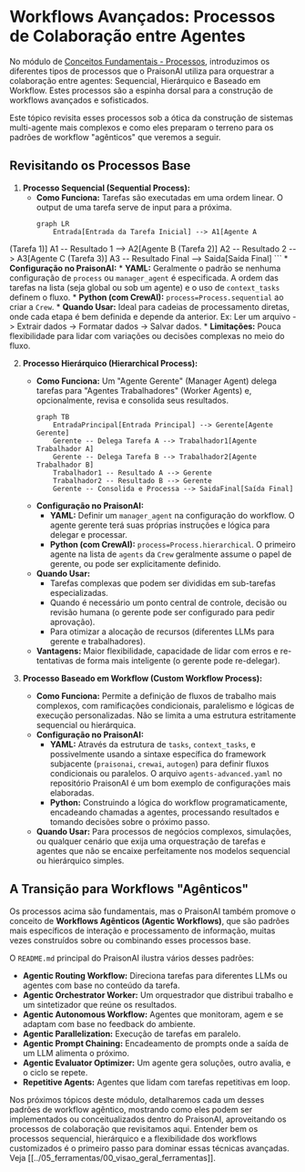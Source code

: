 # Workflows Avançados: Processos de Colaboração entre Agentes

No módulo de [Conceitos Fundamentais - Processos](./../02_conceitos_fundamentais/03_processos.md), introduzimos os diferentes tipos de processos que o PraisonAI utiliza para orquestrar a colaboração entre agentes: Sequencial, Hierárquico e Baseado em Workflow. Estes processos são a espinha dorsal para a construção de workflows avançados e sofisticados.

Este tópico revisita esses processos sob a ótica da construção de sistemas multi-agente mais complexos e como eles preparam o terreno para os padrões de workflow "agênticos" que veremos a seguir.

## Revisitando os Processos Base

1.  **Processo Sequencial (Sequential Process):**
    *   **Como Funciona:** Tarefas são executadas em uma ordem linear. O output de uma tarefa serve de input para a próxima.
        ```mermaid
        graph LR
            Entrada[Entrada da Tarefa Inicial] --> A1[Agente A
(Tarefa 1)]
            A1 -- Resultado 1 --> A2[Agente B
(Tarefa 2)]
            A2 -- Resultado 2 --> A3[Agente C
(Tarefa 3)]
            A3 -- Resultado Final --> Saida[Saída Final]
        ```
    *   **Configuração no PraisonAI:**
        *   **YAML:** Geralmente o padrão se nenhuma configuração de `process` ou `manager_agent` é especificada. A ordem das tarefas na lista (seja global ou sob um agente) e o uso de `context_tasks` definem o fluxo.
        *   **Python (com CrewAI):** `process=Process.sequential` ao criar a `Crew`.
    *   **Quando Usar:** Ideal para cadeias de processamento diretas, onde cada etapa é bem definida e depende da anterior. Ex: Ler um arquivo -> Extrair dados -> Formatar dados -> Salvar dados.
    *   **Limitações:** Pouca flexibilidade para lidar com variações ou decisões complexas no meio do fluxo.

2.  **Processo Hierárquico (Hierarchical Process):**
    *   **Como Funciona:** Um "Agente Gerente" (Manager Agent) delega tarefas para "Agentes Trabalhadores" (Worker Agents) e, opcionalmente, revisa e consolida seus resultados.
        ```mermaid
        graph TB
            EntradaPrincipal[Entrada Principal] --> Gerente[Agente Gerente]
            Gerente -- Delega Tarefa A --> Trabalhador1[Agente Trabalhador A]
            Gerente -- Delega Tarefa B --> Trabalhador2[Agente Trabalhador B]
            Trabalhador1 -- Resultado A --> Gerente
            Trabalhador2 -- Resultado B --> Gerente
            Gerente -- Consolida e Processa --> SaidaFinal[Saída Final]
        ```
    *   **Configuração no PraisonAI:**
        *   **YAML:** Definir um `manager_agent` na configuração do workflow. O agente gerente terá suas próprias instruções e lógica para delegar e processar.
        *   **Python (com CrewAI):** `process=Process.hierarchical`. O primeiro agente na lista de `agents` da `Crew` geralmente assume o papel de gerente, ou pode ser explicitamente definido.
    *   **Quando Usar:**
        *   Tarefas complexas que podem ser divididas em sub-tarefas especializadas.
        *   Quando é necessário um ponto central de controle, decisão ou revisão humana (o gerente pode ser configurado para pedir aprovação).
        *   Para otimizar a alocação de recursos (diferentes LLMs para gerente e trabalhadores).
    *   **Vantagens:** Maior flexibilidade, capacidade de lidar com erros e re-tentativas de forma mais inteligente (o gerente pode re-delegar).

3.  **Processo Baseado em Workflow (Custom Workflow Process):**
    *   **Como Funciona:** Permite a definição de fluxos de trabalho mais complexos, com ramificações condicionais, paralelismo e lógicas de execução personalizadas. Não se limita a uma estrutura estritamente sequencial ou hierárquica.
    *   **Configuração no PraisonAI:**
        *   **YAML:** Através da estrutura de `tasks`, `context_tasks`, e possivelmente usando a sintaxe específica do framework subjacente (`praisonai`, `crewai`, `autogen`) para definir fluxos condicionais ou paralelos. O arquivo `agents-advanced.yaml` no repositório PraisonAI é um bom exemplo de configurações mais elaboradas.
        *   **Python:** Construindo a lógica do workflow programaticamente, encadeando chamadas a agentes, processando resultados e tomando decisões sobre o próximo passo.
    *   **Quando Usar:** Para processos de negócios complexos, simulações, ou qualquer cenário que exija uma orquestração de tarefas e agentes que não se encaixe perfeitamente nos modelos sequencial ou hierárquico simples.

## A Transição para Workflows "Agênticos"

Os processos acima são fundamentais, mas o PraisonAI também promove o conceito de **Workflows Agênticos (Agentic Workflows)**, que são padrões mais específicos de interação e processamento de informação, muitas vezes construídos sobre ou combinando esses processos base.

O `README.md` principal do PraisonAI ilustra vários desses padrões:

*   **Agentic Routing Workflow:** Direciona tarefas para diferentes LLMs ou agentes com base no conteúdo da tarefa.
*   **Agentic Orchestrator Worker:** Um orquestrador que distribui trabalho e um sintetizador que reúne os resultados.
*   **Agentic Autonomous Workflow:** Agentes que monitoram, agem e se adaptam com base no feedback do ambiente.
*   **Agentic Parallelization:** Execução de tarefas em paralelo.
*   **Agentic Prompt Chaining:** Encadeamento de prompts onde a saída de um LLM alimenta o próximo.
*   **Agentic Evaluator Optimizer:** Um agente gera soluções, outro avalia, e o ciclo se repete.
*   **Repetitive Agents:** Agentes que lidam com tarefas repetitivas em loop.

Nos próximos tópicos deste módulo, detalharemos cada um desses padrões de workflow agêntico, mostrando como eles podem ser implementados ou conceitualizados dentro do PraisonAI, aproveitando os processos de colaboração que revisitamos aqui. Entender bem os processos sequencial, hierárquico e a flexibilidade dos workflows customizados é o primeiro passo para dominar essas técnicas avançadas.
Veja [[../05_ferramentas/00_visao_geral_ferramentas]].
